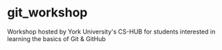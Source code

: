 # git_workshop
Workshop hosted by York University's CS-HUB for students interested in learning the basics of Git &amp; GitHub

